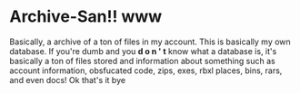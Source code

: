 # Archive-San!! www
Basically, a archive of a ton of files in my account. This is basically my own database.
If you're dumb and you **d o n ' t** know what a database is, it's basically a ton of files stored and information about something such as account information, obsfucated code, zips, exes, rbxl places, bins, rars, and even docs!
Ok that's it bye
